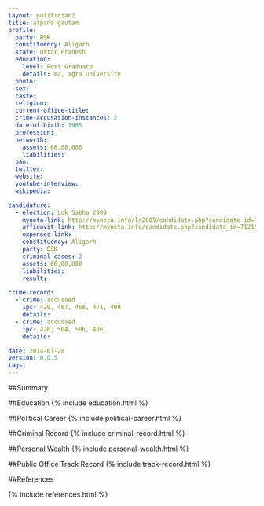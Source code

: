 ```yaml
---
layout: politician2
title: alpana gautam
profile: 
  party: BSK
  constituency: Aligarh
  state: Uttar Pradesh
  education: 
    level: Post Graduate
    details: ma, agra university
  photo: 
  sex: 
  caste: 
  religion: 
  current-office-title: 
  crime-accusation-instances: 2
  date-of-birth: 1965
  profession: 
  networth: 
    assets: 68,08,000
    liabilities: 
  pan: 
  twitter: 
  website: 
  youtube-interview: 
  wikipedia: 

candidature: 
  - election: Lok Sabha 2009
    myneta-link: http://myneta.info/ls2009/candidate.php?candidate_id=7121
    affidavit-link: http://myneta.info/candidate.php?candidate_id=7121&scan=original
    expenses-link: 
    constituency: Aligarh 
    party: BSK
    criminal-cases: 2
    assets: 68,08,000
    liabilities: 
    result:  

crime-record: 
  - crime: accussed
    ipc: 420, 467, 468, 471, 409
    details:  
  - crime: accussed
    ipc: 420, 504, 506, 406
    details:  

date: 2014-01-28
version: 0.0.5
tags: 
---
```

##Summary


##Education
{% include education.html %}


##Political Career
{% include political-career.html %}


##Criminal Record
{% include criminal-record.html %}


##Personal Wealth
{% include personal-wealth.html %}


##Public Office Track Record
{% include track-record.html %}


##References


{% include references.html %}